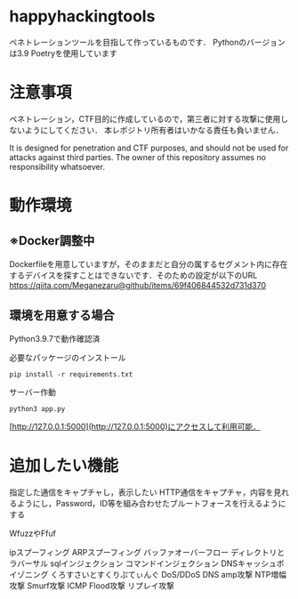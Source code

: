 # happyhackingtools

ペネトレーションツールを目指して作っているものです．
Pythonのバージョンは3.9
Poetryを使用しています

# 注意事項

ペネトレーション，CTF目的に作成しているので，第三者に対する攻撃に使用しないようにしてください．
本レポジトリ所有者はいかなる責任も負いません．

It is designed for penetration and CTF purposes, and should not be used for attacks against third parties.
The owner of this repository assumes no responsibility whatsoever.

# 動作環境

## ※Docker調整中

Dockerfileを用意していますが，そのままだと自分の属するセグメント内に存在するデバイスを探すことはできないです．そのための設定が以下のURL
<https://qiita.com/Meganezaru@github/items/69f406844532d731d370>

## 環境を用意する場合

Python3.9.7で動作確認済

必要なパッケージのインストール

```
pip install -r requirements.txt
```

サーバー作動

```
python3 app.py
```

[http://127.0.0.1:5000](http://127.0.0.1:5000)にアクセスして利用可能．

# 追加したい機能

指定した通信をキャプチャし，表示したい
HTTP通信をキャプチャ，内容を見れるようにし，Password，ID等を組み合わせたブルートフォースを行えるようにする

WfuzzやFfuf

ipスプーフィング
ARPスプーフィング
バッファオーバーフロー
ディレクトリとラバーサル
sqlインジェクション
コマンドインジェクション
DNSキャッシュポイゾニング
くろすさいとすくりぷてぃんぐ
DoS/DDoS
DNS amp攻撃
NTP増幅攻撃
Smurf攻撃
ICMP Flood攻撃
リプレイ攻撃
